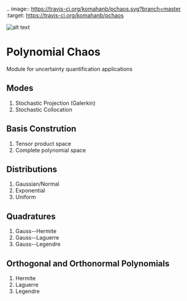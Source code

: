 .. image:: https://travis-ci.org/komahanb/pchaos.svg?branch=master
    :target: https://travis-ci.org/komahanb/pchaos

![alt text](https://github.com/komahanb/pchaos/blob/master/doc/sgm.png)

# Polynomial Chaos

Module for uncertainty quantification applications

## Modes
1. Stochastic Projection (Galerkin)
2. Stochastic Collocation

## Basis Constrution
1. Tensor product space
2. Complete polynomial space

## Distributions
1. Gaussian/Normal
2. Exponential 
3. Uniform

## Quadratures
1. Gauss--Hermite
2. Gauss--Laguerre
3. Gauss--Legendre

## Orthogonal and Orthonormal Polynomials
1. Hermite
2. Laguerre
3. Legendre
